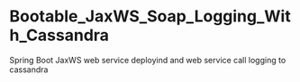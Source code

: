 # Bootable_JaxWS_Soap_Logging_With_Cassandra
Spring Boot JaxWS web service deployind and web service call logging to cassandra
